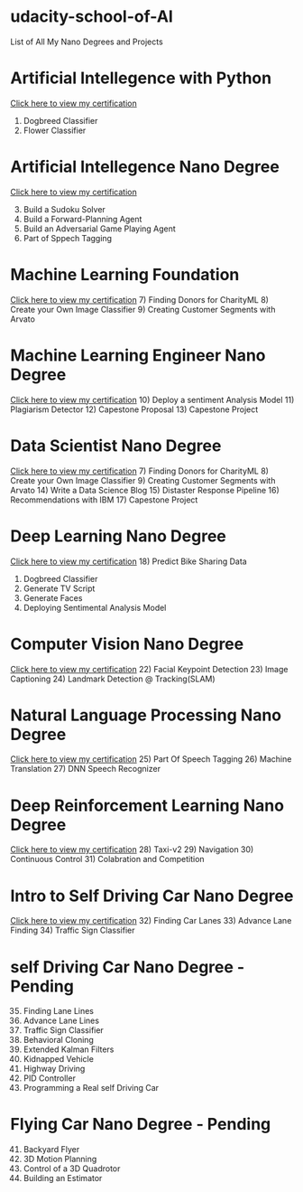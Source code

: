 # udacity-school-of-AI
List of All My Nano Degrees and Projects
# Artificial Intellegence with Python
[Click here to view my certification](https://graduation.udacity.com/nd089)
1) Dogbreed Classifier
2) Flower Classifier
# Artificial Intellegence Nano Degree
[Click here to view my certification](https://graduation.udacity.com/nd898)

3) Build a Sudoku Solver
4) Build a Forward-Planning Agent
5) Build an Adversarial Game Playing Agent
6) Part of Sppech Tagging
# Machine Learning Foundation
[Click here to view my certification](https://graduation.udacity.com/nd229)
7) Finding Donors for CharityML
8) Create your Own Image Classifier
9) Creating Customer Segments with Arvato
# Machine Learning Engineer Nano Degree
[Click here to view my certification](https://graduation.udacity.com/nd009t)
10) Deploy a sentiment Analysis Model
11) Plagiarism Detector
12) Capestone Proposal
13) Capestone Project
# Data Scientist Nano Degree
[Click here to view my certification](https://graduation.udacity.com/nd025)
7) Finding Donors for CharityML
8) Create your Own Image Classifier
9) Creating Customer Segments with Arvato
14) Write a Data Science Blog
15) Distaster Response Pipeline
16) Recommendations with IBM
17) Capestone Project
# Deep Learning Nano Degree
[Click here to view my certification](https://graduation.udacity.com/nd101)
18) Predict Bike Sharing Data
01) Dogbreed Classifier
19) Generate TV Script
20) Generate Faces
21) Deploying Sentimental Analysis Model
# Computer Vision Nano Degree
[Click here to view my certification](https://graduation.udacity.com/nd891)
22) Facial Keypoint Detection
23) Image Captioning
24) Landmark Detection @ Tracking(SLAM)
# Natural Language Processing Nano Degree
[Click here to view my certification](https://graduation.udacity.com/nd892)
25) Part Of Speech Tagging
26) Machine Translation
27) DNN Speech Recognizer
# Deep Reinforcement Learning Nano Degree
[Click here to view my certification](https://graduation.udacity.com/nd893)
28) Taxi-v2
29) Navigation
30) Continuous Control
31) Colabration and Competition
# Intro to Self Driving Car Nano Degree
[Click here to view my certification](https://graduation.udacity.com/nd113)
32) Finding Car Lanes
33) Advance Lane Finding
34) Traffic Sign Classifier
# self Driving Car Nano Degree - Pending
35) Finding Lane Lines
36) Advance Lane Lines
37) Traffic Sign Classifier
38) Behavioral Cloning
39) Extended Kalman Filters
40) Kidnapped Vehicle
41) Highway Driving
42) PID Controller
43) Programming a Real self Driving Car
# Flying Car Nano Degree  - Pending
41) Backyard Flyer
42) 3D Motion Planning
43) Control of a 3D Quadrotor
44) Building an Estimator
